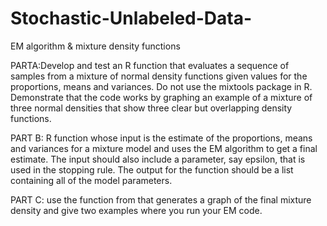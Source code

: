 # Stochastic-Unlabeled-Data-
EM algorithm &amp; mixture density functions

PARTA:Develop and test an R function that evaluates a sequence of samples from a mixture of 
normal density functions given values for the proportions, means and variances. Do not use the 
mixtools package in R. Demonstrate that the code works by graphing an example of a mixture of 
three normal densities that show three clear but overlapping density functions.

PART B: R function whose input is the estimate of the proportions, means and variances for a mixture 
model and uses the EM algorithm to get a final estimate. The input should also include a parameter, 
say epsilon, that is used in the stopping rule. The output for the function should be a list containing
all of the model parameters.

PART C: use the function from that generates a graph of the final mixture density and give two examples
where you run your EM code.
